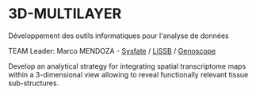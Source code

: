 # 3D-MULTILAYER
Développement des outils informatiques pour l'analyse de données 

TEAM Leader: Marco MENDOZA - [Sysfate](https://www.sysfate.org/) / [LiSSB](https://jacob.cea.fr/drf/ifrancoisjacob/english/Pages/Departments/Genoscope/Laboratories/UMR_8030/LISSB/Systems-and-Synthetic-Biology.aspx) / [Genoscope](https://jacob.cea.fr/drf/ifrancoisjacob/english/Pages/Departments/Genoscope/About-Genoscope.aspx)

Develop an analytical strategy for integrating spatial transcriptome maps within a 3-dimensional view allowing to reveal functionally relevant tissue sub-structures.
